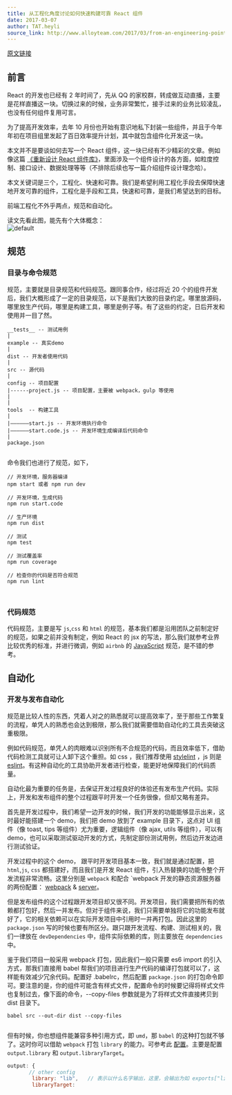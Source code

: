 ```yaml
---
title: 从工程化角度讨论如何快速构建可靠 React 组件
date: 2017-03-07
author: TAT.heyli
source_link: http://www.alloyteam.com/2017/03/from-an-engineering-point-of-view-discusses-how-to-construct-reliable-components-react/
---
```


<!-- {% raw %} - for jekyll -->

[原文链接](https://github.com/lcxfs1991/blog/issues/18)

## 前言

React 的开发也已经有 2 年时间了，先从 QQ 的家校群，转成做互动直播，主要是花样直播这一块。切换过来的时候，业务非常繁忙，接手过来的业务比较凌乱，也没有任何组件复用可言。

为了提高开发效率，去年 10 月份也开始有意识地私下封装一些组件，并且于今年年初在项目组里发起了百日效率提升计划，其中就包含组件化开发这一块。

本文并不是要谈如何去写一个 React 组件，这一块已经有不少精彩的文章。例如像这篇 [《重新设计 React 组件库》](http://mp.weixin.qq.com/s/8dZV0oKfBKp-jERguNxflw)，里面涉及一个组件设计的各方面，如粒度控制、接口设计、数据处理等等（不排除后续也写一篇介绍组件设计理念哈）。

本文关键词是三个，工程化、快速和可靠。我们是希望利用工程化手段去保障快速地开发可靠的组件，工程化是手段和工具，快速和可靠，是我们希望达到的目标。

前端工程化不外乎两点，规范和自动化。

读文先看此图，能先有个大体概念：  
![default](https://cloud.githubusercontent.com/assets/3348398/23621360/5abbdc42-02d5-11e7-9dbf-4b603fdee1ad.png)

## 规范

### 目录与命令规范

规范，主要就是目录规范和代码规范。跟同事合作，经过将近 20 个的组件开发后，我们大概形成了一定的目录规范，以下是我们大致的目录约定。哪里放源码，哪里放生产代码，哪里是构建工具，哪里是例子等。有了这些的约定，日后开发和使用并一目了然。

    __tests__ -- 测试用例
    |
    example -- 真实demo
    |
    dist -- 开发者使用代码
    |
    src -- 源代码
    |
    config -- 项目配置
    |------project.js -- 项目配置，主要被 webpack，gulp 等使用
    |      
    |   
    tools  -- 构建工具
    |  
    |——————start.js -- 开发环境执行命令
    |——————start.code.js -- 开发环境生成编译后代码命令
    |
    package.json
     

命令我们也进行了规范，如下，

    // 开发环境，服务器编译
    npm start 或者 npm run dev
     
    // 开发环境，生成代码
    npm run start.code
     
    // 生产环境
    npm run dist
     
    // 测试
    npm test
     
    // 测试覆盖率
    npm run coverage
     
    // 检查你的代码是否符合规范
    npm run lint
     
     

### 代码规范

代码规范，主要是写 `js`,`css` 和 `html` 的规范，基本我们都是沿用团队之前制定好的规范，如果之前并没有制定，例如 React 的 jsx 的写法，那么我们就参考业界比较优秀的标准，并进行微调，例如 `airbnb` 的 [JavaScript](https://github.com/airbnb/javascript) 规范，是不错的参考。

## 自动化

### 开发与发布自动化

规范是比较人性的东西，凭着人对之的熟悉就可以提高效率了，至于那些工作繁复的流程，单凭人的熟悉也会达到极限，那么我们就需要借助自动化的工具去突破这重极限。

例如代码规范，单凭人的肉眼难以识别所有不合规范的代码，而且效率低下，借助代码检测工具就可让人卸下这个重担。如 css ，我们推荐使用 [stylelint](https://github.com/stylelint/stylelint) ，js 则是 [eslint](http://eslint.org/)。有这种自动化的工具协助开发者进行检查，能更好地保障我们的代码质量。

自动化最为重要的任务是，去保证开发过程良好的体验还有发布生产代码。实际上，开发和发布组件的整个过程跟平时开发一个任务很像，但却又略有差异。

首先是开发过程中，我们希望一边开发的时候，我们开发的功能能够显示出来，这时最好能搭建一个 demo，我们把 demo 放到了 example 目录下，这点对 UI 组件（像 toast, tips 等组件）尤为重要，逻辑组件（像 ajax, utils 等组件），可以有 demo，也可以采取测试驱动开发的方式，先制定部份测试用例，然后边开发边进行测试验证。

开发过程中的这个 demo， 跟平时开发项目基本一致，我们就是通过配置，把 `html`,`js`, `css` 都搭建好，而且我们是开发 React 组件，引入热替换的功能令整个开发流程非常流畅。这里分别是 `webpack` 和配合 \`webpack 开发的静态资源服务器的两份配置： [webpack](https://github.com/SteamerTeam/steamer-react-component/blob/master/tools/webpack.example.js) & [server](https://github.com/SteamerTeam/steamer-react-component/blob/master/tools/webpack.server.js)。

但是发布组件的这个过程跟开发项目却又很不同。开发项目，我们需要把所有的依赖都打包好，然后一并发布。但对于组件来说，我们只需要单独将它的功能发布就好了，它的相关依赖可以在实际开发项目中引用时一并再打包。因此这里的 `package.json` 写的时候也要有所区分。跟只跟开发流程、构建、测试相关的，我们一律放在 `devDependencies` 中，组件实际依赖的库，则主要放在 `dependencies` 中。

鉴于我们项目一般采用 webpack 打包，因此我们一般只需要 es6 import 的引入方式，那我们直接用 babel 帮我们的项目进行生产代码的编译打包就可以了，这样能有效减少冗余代码。配置好 .babelrc，然后配置 `package.json` 的打包命令即可。要注意的是，你的组件可能含有样式文件，配置命令的时候要记得将样式文件也复制过去，像下面的命令，--copy-files 参数就是为了将样式文件直接拷贝到 dist 目录下。

    babel src --out-dir dist --copy-files
     

但有时候，你也想组件能兼容多种引用方式，即 `umd`，那 `babel` 的这种打包就不够了。这时你可以借助 `webpack` 打包 `library` 的能力。可参考此 [配置](https://github.com/SteamerTeam/steamer-react-component/blob/master/tools/webpack.babel.js)。主要是配置 `output.library` 和 `output.libraryTarget`。

```javascript
output: {
       // other config
        library: "lib",   // 表示以什么名字输出，这里，会输出为如 exports["lib"]
        libraryTarget: 
```


<!-- {% endraw %} - for jekyll -->